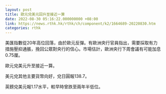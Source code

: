 ```yaml
---
layout: post
title: 歐元兌美元回升至接近一算
date: 2022-08-30 05:16:22.000000000 +08:00
link: https://news.rthk.hk/rthk/ch/component/k2/1664689-20220830.htm
categories: rthk
---
```


美匯指數從20年高位回落，由於歐元反彈。有歐洲央行官員指出，需要採取有力措施壓抑通脹，挽回公眾對央行的信心。市場估計，歐洲央行下周會議有可能加息0.75厘。

歐元兌美元升至接近一算。

美元兌其他主要貨幣向好，兌日圓報138.7。

英鎊兌美元報1.17水平，較早時曾跌至兩年半低位。

